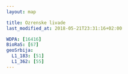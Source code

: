 ```yaml
---
layout: map

title: Ozrenske livade
last_modified_at: 2018-05-21T23:31:16+02:00

WDPA: [16416]
BioRaS: [67]
geoSrbija:
  L1_183: [51]
  L1_362: [55]
---
```

